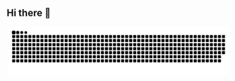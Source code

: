 ## Hi there 👋

<!-- Snek -->   
<p align="center">
<img width="500" src="https://raw.githubusercontent.com/PrzemyslawSwiderski/PrzemyslawSwiderski/output/github-contribution-grid-snake-dark.svg" />
</p>
